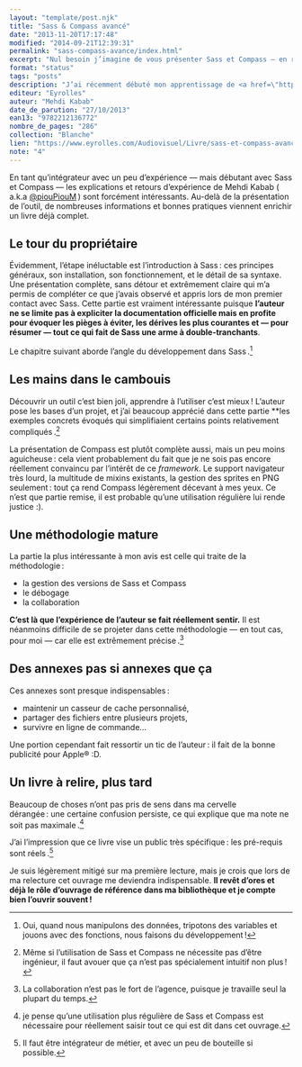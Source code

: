 ```yaml
---
layout: "template/post.njk"
title: "Sass & Compass avancé"
date: "2013-11-20T17:17:48"
modified: "2014-09-21T12:39:31"
permalink: "sass-compass-avance/index.html"
excerpt: "Nul besoin j’imagine de vous présenter Sass et Compass — en revanche le récent livre de Mehdi Kabab peut vous intéresser d’avantage ( si vous ne l’avez pas déjà acheté :) ). Voici mes impressions et ce que j’en retiens."
format: "status"
tags: "posts"
description: "J’ai récemment débuté mon apprentissage de <a href=\"https://sass-lang.com/\" target=\"_blank\" title=\"Le site du préprocesseur Sass (nouvelle fenêtre, en anglais)\">Sass</a> &mdash; que j’avais jusqu’ici repoussé par méfiance, mais ça fera l’objet d’un autre article &mdash; et la publication du livre de <a href=\"https://mehdi.kabab.name/\" target=\"_blank\" title=\"Le site de Mehdi Kabab (nouvelle fenêtre)\">Mehdi Kabab</a> est apparue comme une aubaine. Voici un résumé de ce parcours initiatique, qui fut bien agréable."
editeur: "Eyrolles"
auteur: "Mehdi Kabab"
date_de_parution: "27/10/2013"
ean13: "9782212136772"
nombre_de_pages: "286"
collection: "Blanche"
lien: "https://www.eyrolles.com/Audiovisuel/Livre/sass-et-compass-avance-9782212136777"
note: "4"
---
```

En tant qu’intégrateur avec un peu d’expérience — mais débutant avec Sass et Compass — les explications et retours d’expérience de Mehdi Kabab (&thinsp;a.k.a [@piouPiouM](https://twitter.com/piouPiouM "Profil Twitter de Mehdi Kabab (nouvelle fenêtre)")&thinsp;) sont forcément intéressants. Au-delà de la présentation de l’outil, de nombreuses informations et bonnes pratiques viennent enrichir un livre déjà complet.

## Le tour du propriétaire

Évidemment, l’étape inéluctable est l’introduction à Sass&thinsp;:&nbsp;ces principes généraux, son installation, son fonctionnement, et le détail de sa syntaxe. Une présentation complète, sans détour et extrêmement claire qui m’a permis de compléter ce que j’avais observé et appris lors de mon premier contact avec Sass. Cette partie est vraiment intéressante puisque **l’auteur ne se limite pas à expliciter la documentation officielle mais en profite pour évoquer les pièges à éviter, les dérives les plus courantes et — pour résumer — tout ce qui fait de Sass une arme à double-tranchants**.

Le chapitre suivant aborde l’angle du développement dans Sass&thinsp;.[^1]

[^1]: Oui, quand nous manipulons des données, tripotons des variables et jouons avec des fonctions, nous faisons du développement&thinsp;!



## Les mains dans le cambouis

Découvrir un outil c’est bien joli, apprendre à l’utiliser c’est mieux&thinsp;! L’auteur pose les bases d’un projet, et j’ai beaucoup apprécié dans cette partie **les exemples concrets évoqués qui simplifiaient certains points relativement compliqués&thinsp;.[^2]

[^2]: Même si l’utilisation de Sass et Compass ne nécessite pas d’être ingénieur, il faut avouer que ça n’est pas spécialement intuitif non plus&thinsp;!



La présentation de Compass est plutôt complète aussi, mais un peu moins aguicheuse&thinsp;:&nbsp;cela vient probablement du fait que je ne sois pas encore réellement convaincu par l’intérêt de ce _framework_. Le support navigateur très lourd, la multitude de mixins existants, la gestion des sprites en PNG seulement&thinsp;:&nbsp;tout ça rend Compass légèrement décevant à mes yeux. Ce n’est que partie remise, il est probable qu’une utilisation régulière lui rende justice :).

## Une méthodologie mature

La partie la plus intéressante à mon avis est celle qui traite de la méthodologie&thinsp;:&nbsp;

* la gestion des versions de Sass et Compass
* le débogage
* la collaboration

**C’est là que l’expérience de l’auteur se fait réellement sentir.** Il est néanmoins difficile de se projeter dans cette méthodologie — en tout cas, pour moi — car elle est extrêmement précise&thinsp;.[^3]

[^3]: La collaboration n’est pas le fort de l’agence, puisque je travaille seul la plupart du temps.



## Des annexes pas si annexes que ça

Ces annexes sont presque indispensables&thinsp;:&nbsp;

* maintenir un casseur de cache personnalisé,
* partager des fichiers entre plusieurs projets,
* survivre en ligne de commande…

Une portion cependant fait ressortir un tic de l’auteur&thinsp;:&nbsp;il fait de la bonne publicité pour Apple® :D.

## Un livre à relire, plus tard

Beaucoup de choses n’ont pas pris de sens dans ma cervelle dérangée&thinsp;:&nbsp;une certaine confusion persiste, ce qui explique que ma note ne soit pas maximale&thinsp;.[^4]

[^4]: je pense qu’une utilisation plus régulière de Sass et Compass est nécessaire pour réellement saisir tout ce qui est dit dans cet ouvrage.



J’ai l’impression que ce livre vise un public très spécifique&thinsp;:&nbsp;les pré-requis sont réels&thinsp;.[^5]

[^5]: Il faut être intégrateur de métier, et avec un peu de bouteille si possible.



Je suis légèrement mitigé sur ma première lecture, mais je crois que lors de ma relecture cet ouvrage me deviendra indispensable. **Il revêt d’ores et déjà le rôle d’ouvrage de référence dans ma bibliothèque et je compte bien l’ouvrir souvent&thinsp;!**
